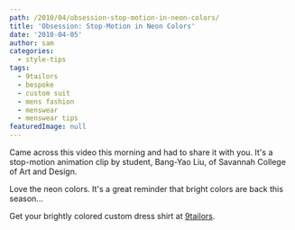 ```yaml
---
path: /2010/04/obsession-stop-motion-in-neon-colors/
title: 'Obsession: Stop-Motion in Neon Colors'
date: '2010-04-05'
author: sam
categories:
  - style-tips
tags:
  - 9tailors
  - bespoke
  - custom suit
  - mens fashion
  - menswear
  - menswear tips
featuredImage: null
---
```

Came across this video this morning and had to share it with you. It's a stop-motion animation clip by student, Bang-Yao Liu, of Savannah College of Art and Design.

Love the neon colors. It's a great reminder that bright colors are back this season...

Get your brightly colored custom dress shirt at [9tailors](http://9tailors.com).